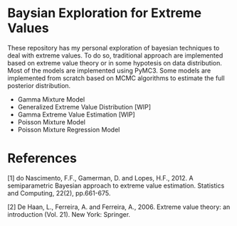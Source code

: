 # Baysian Exploration for Extreme Values

These repository has my personal exploration of bayesian techniques to deal with extreme values. To do so, traditional approach are implemented based on extreme value theory or in some hypotesis on data distribution. Most of the models are implemented using PyMC3. Some models are implemented from scratch based on MCMC algorithms to estimate the full posterior distribution. 


- Gamma Mixture Model
- Generalized Extreme Value Distribution [WIP]
- Gamma Extreme Value Estimation  [WIP]
- Poisson Mixture Model 
- Poisson Mixture Regression Model

# References 
[1] do Nascimento, F.F., Gamerman, D. and Lopes, H.F., 2012. A semiparametric Bayesian approach to extreme value estimation. Statistics and Computing, 22(2), pp.661-675.


[2] De Haan, L., Ferreira, A. and Ferreira, A., 2006. Extreme value theory: an introduction (Vol. 21). New York: Springer.
